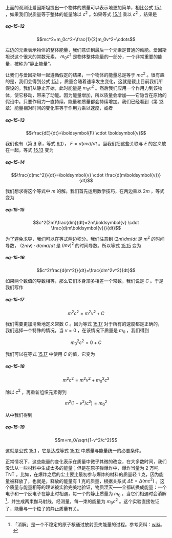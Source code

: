 上面的观测让爱因斯坦提出一个物体的质量可以表示地更加简单，相比公式 [15.1](/volume-1/15-the-special-theory-of-relativity/15-1-the-principle-of-relativity.md#eq-15-1) ，如果我们说质量等于整体的能量除以 $c^2$ 。如果等式 [15.11](/volume-1/15-the-special-theory-of-relativity/15-8-relativistic-dynamics.md#eq-15-11) 乘以 $c^2$ ，结果是

##### eq-15-12

$$mc^2=m_0c^2+\frac{1}{2}m_0v^2+\cdots$$

左边的元素表示物体的整体能量，我们意识到最后一个元素是普通的动能。爱因斯坦说这个很大的常数元素， $m_0c^2$ 是物体整体能量的一部分，一个非常重要的能量，被称为“静止能量”。

让我们与爱因斯坦一起遵循假定的结果，一个物体的能量总是等于 $mc^2$ 。很有趣的是，我们会得到公式 [15.1](/volume-1/15-the-special-theory-of-relativity/15-1-the-principle-of-relativity.md#eq-15-1) ，质量会随着速率发生变化，这就是截止目前我们所假设的。我们从静止开始，此时能量是 $m_0c^2$ 。然后我们应用一个作用力到该物体，使它移动，带来了动能。因为能量增加，所以质量会增加——它隐含在原始的假设中。只要作用力一直持续，能量和质量都会持续增加。我们已经看到（第 [13](/volume-1/13-work-and-potential-energy-A/) 章）能量相对时间的变化率等于作用力乘以速度，或者

##### eq-15-13

$$\frac{dE}{dt}=\boldsymbol{F} \cdot \boldsymbol{v}$$

我们也有（第 [9](/volume-1/9-newton's-laws-of-dynamics/) 章，等式 [9.1](/volume-1/9-newton's-laws-of-dynamics/9-1-momentum-and-force.md#eq-9-1)）， $F=d(mv)/dt$ 。当我们把这些关联与 $E$ 的定义放在一起，等式 [15.13](/volume-1/15-the-special-theory-of-relativity/15-9-equivalence-of-mass-and-energy.md#eq-15-13) 变为

##### eq-15-14

$$\frac{d(mc^2)}{dt}=\boldsymbol{v} \cdot \frac{d(m\boldsymbol{v})}{dt}$$

我们想求得这个等式中 $m$ 的解。我们首先运用数学技巧，在两边乘以 $2m$ ，等式变为

##### eq-15-15

$$c^2(2m)\frac{dm}{dt}=2m\boldsymbol{v} \cdot \frac{d(m\boldsymbol{v})}{dt}$$

为了避免求导，我们可以在等式两边积分。我们注意到 $(2m)dm/dt$ 是 $m^2$ 的时间导数， $(2m\boldsymbol{v}) \cdot d(m\boldsymbol{v})/dt$ 是 $(mv)^2$ 的时间导数。所以等式 [15.15](/volume-1/15-the-special-theory-of-relativity/15-9-equivalence-of-mass-and-energy.md#eq-15-15) 变为

##### eq-15-16

$$c^2\frac{d(m^2)}{dt}=\frac{dm^2v^2}{dt}$$

如果两个数值的导数相等，那么它们本身顶多相差一个常数，我们说是 $C$ 。于是我们写作

##### eq-15-17

$$m^2c^2=m^2v^2+C$$

我们需要更加清晰地定义常数 $C$ 。因为等式 [15.17](/volume-1/15-the-special-theory-of-relativity/15-9-equivalence-of-mass-and-energy.md#eq-15-17) 对于所有的速度都是正确的，我们选择一个特殊的情况，当 $v=0$ ，在该情况下质量是 $m_0$ ，我们得到

$$m_0^2c^2=0+C$$

我们可以在等式 [15.17](/volume-1/15-the-special-theory-of-relativity/15-9-equivalence-of-mass-and-energy.md#eq-15-17) 中使用 $C$ 的值，它变为

##### eq-15-18

$$m^2c^2=m^2v^2+m_0^2c^2$$

除以 $c^2$ ，再重新组织元素得到

$$m^2(1-v^2/c^2)=m_0^2$$

从中我们得到

##### eq-15-19

$$m=m_0/\sqrt{1-v^2/c^2}$$

这就是公式 [15.1](/volume-1/15-the-special-theory-of-relativity/15-1-the-principle-of-relativity.md#eq-15-1) ，它是达成等式 [15.12](/volume-1/15-the-special-theory-of-relativity/15-9-equivalence-of-mass-and-energy.md#eq-15-12) 中质量与能量统一的必要条件。

正常情况下，这些能量的变化表示在质量中微乎其微的改变，在大多数时间，我们没法从一些材料中生成太多的能量；但是在原子弹爆炸中，爆炸当量为 2 万吨 TNT ，比如，在爆炸之后的尘土要比最初参与爆炸的材料的质量轻 1 克，因为能量被释放了，也就是，释放的能量有 1 克的质量，根据关系式 $\Delta{E}=\Delta (mc^2)$ 。这个质量与能量相等的理论被实验完美地验证，物质湮灭——全都转换成能量：一个电子和一个反电子在静止时相遇，每一个的静止质量为 $m_0$ 。当它们相遇时会消解[^1]，并生成两束伽马射线，经测量，每一束的能量为 $m_0c^2$ 。这个实验直接佐证了，能量与一个粒子的静止质量有关。

[^1]: 「消解」是一个不稳定的原子核通过放射丢失能量的过程。参考资料：[wiki](https://en.wikipedia.org/wiki/Radioactive_decay)。
